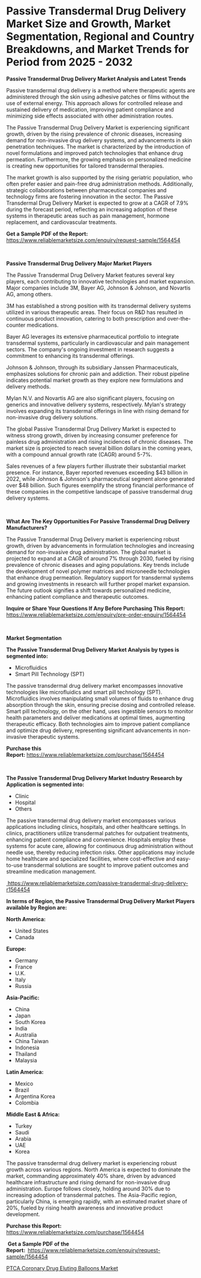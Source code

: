 <p><h1>Passive Transdermal Drug Delivery Market Size and Growth, Market Segmentation, Regional and Country Breakdowns, and Market Trends for Period from 2025 -  2032</h1></p><p><strong>Passive Transdermal Drug Delivery Market Analysis and Latest Trends</strong></p>
<p><p>Passive transdermal drug delivery is a method where therapeutic agents are administered through the skin using adhesive patches or films without the use of external energy. This approach allows for controlled release and sustained delivery of medication, improving patient compliance and minimizing side effects associated with other administration routes.</p><p>The Passive Transdermal Drug Delivery Market is experiencing significant growth, driven by the rising prevalence of chronic diseases, increasing demand for non-invasive drug delivery systems, and advancements in skin penetration techniques. The market is characterized by the introduction of novel formulations and improved patch technologies that enhance drug permeation. Furthermore, the growing emphasis on personalized medicine is creating new opportunities for tailored transdermal therapies.</p><p>The market growth is also supported by the rising geriatric population, who often prefer easier and pain-free drug administration methods. Additionally, strategic collaborations between pharmaceutical companies and technology firms are fostering innovation in the sector. The Passive Transdermal Drug Delivery Market is expected to grow at a CAGR of 7.9% during the forecast period, reflecting an increasing adoption of these systems in therapeutic areas such as pain management, hormone replacement, and cardiovascular treatments.</p></p>
<p><strong>Get a Sample PDF of the Report:&nbsp;</strong> <a href="https://www.reliablemarketsize.com/enquiry/request-sample/1564454?utm_campaign=2634&utm_medium=2&utm_source=Github&utm_content=ia&utm_term=04032025&utm_id=passive-transdermal-drug-delivery">https://www.reliablemarketsize.com/enquiry/request-sample/1564454</a></p>
<p>&nbsp;</p>
<p><strong>Passive Transdermal Drug Delivery Major Market Players</strong></p>
<p><p>The Passive Transdermal Drug Delivery Market features several key players, each contributing to innovative technologies and market expansion. Major companies include 3M, Bayer AG, Johnson & Johnson, and Novartis AG, among others.</p><p>3M has established a strong position with its transdermal delivery systems utilized in various therapeutic areas. Their focus on R&D has resulted in continuous product innovation, catering to both prescription and over-the-counter medications.</p><p>Bayer AG leverages its extensive pharmaceutical portfolio to integrate transdermal systems, particularly in cardiovascular and pain management sectors. The company's ongoing investment in research suggests a commitment to enhancing its transdermal offerings.</p><p>Johnson & Johnson, through its subsidiary Janssen Pharmaceuticals, emphasizes solutions for chronic pain and addiction. Their robust pipeline indicates potential market growth as they explore new formulations and delivery methods.</p><p>Mylan N.V. and Novartis AG are also significant players, focusing on generics and innovative delivery systems, respectively. Mylan's strategy involves expanding its transdermal offerings in line with rising demand for non-invasive drug delivery solutions.</p><p>The global Passive Transdermal Drug Delivery Market is expected to witness strong growth, driven by increasing consumer preference for painless drug administration and rising incidences of chronic diseases. The market size is projected to reach several billion dollars in the coming years, with a compound annual growth rate (CAGR) around 5-7%.</p><p>Sales revenues of a few players further illustrate their substantial market presence. For instance, Bayer reported revenues exceeding $43 billion in 2022, while Johnson & Johnson's pharmaceutical segment alone generated over $48 billion. Such figures exemplify the strong financial performance of these companies in the competitive landscape of passive transdermal drug delivery systems.</p></p>
<p>&nbsp;</p>
<p><strong>What Are The Key Opportunities For Passive Transdermal Drug Delivery Manufacturers?</strong></p>
<p><p>The Passive Transdermal Drug Delivery market is experiencing robust growth, driven by advancements in formulation technologies and increasing demand for non-invasive drug administration. The global market is projected to expand at a CAGR of around 7% through 2030, fueled by rising prevalence of chronic diseases and aging populations. Key trends include the development of novel polymer matrices and microneedle technologies that enhance drug permeation. Regulatory support for transdermal systems and growing investments in research will further propel market expansion. The future outlook signifies a shift towards personalized medicine, enhancing patient compliance and therapeutic outcomes.</p></p>
<p><strong>Inquire or Share Your Questions If Any Before Purchasing This Report:</strong> <a href="https://www.reliablemarketsize.com/enquiry/pre-order-enquiry/1564454?utm_campaign=2634&utm_medium=2&utm_source=Github&utm_content=ia&utm_term=04032025&utm_id=passive-transdermal-drug-delivery">https://www.reliablemarketsize.com/enquiry/pre-order-enquiry/1564454</a></p>
<p>&nbsp;</p>
<p><strong>Market Segmentation</strong></p>
<p><strong>The Passive Transdermal Drug Delivery Market Analysis by types is segmented into:</strong></p>
<p><ul><li>Microfluidics</li><li>Smart Pill Technology (SPT)</li></ul></p>
<p><p>The passive transdermal drug delivery market encompasses innovative technologies like microfluidics and smart pill technology (SPT). Microfluidics involves manipulating small volumes of fluids to enhance drug absorption through the skin, ensuring precise dosing and controlled release. Smart pill technology, on the other hand, uses ingestible sensors to monitor health parameters and deliver medications at optimal times, augmenting therapeutic efficacy. Both technologies aim to improve patient compliance and optimize drug delivery, representing significant advancements in non-invasive therapeutic systems.</p></p>
<p><strong>Purchase this Report:&nbsp;</strong><a href="https://www.reliablemarketsize.com/purchase/1564454?utm_campaign=2634&utm_medium=2&utm_source=Github&utm_content=ia&utm_term=04032025&utm_id=passive-transdermal-drug-delivery">https://www.reliablemarketsize.com/purchase/1564454</a></p>
<p>&nbsp;</p>
<p><strong>The Passive Transdermal Drug Delivery Market Industry Research by Application is segmented into:</strong></p>
<p><ul><li>Clinic</li><li>Hospital</li><li>Others</li></ul></p>
<p><p>The passive transdermal drug delivery market encompasses various applications including clinics, hospitals, and other healthcare settings. In clinics, practitioners utilize transdermal patches for outpatient treatments, enhancing patient compliance and convenience. Hospitals employ these systems for acute care, allowing for continuous drug administration without needle use, thereby reducing infection risks. Other applications may include home healthcare and specialized facilities, where cost-effective and easy-to-use transdermal solutions are sought to improve patient outcomes and streamline medication management.</p></p>
<p><a href="https://www.reliablemarketsize.com/passive-transdermal-drug-delivery-r1564454?utm_campaign=2634&utm_medium=2&utm_source=Github&utm_content=ia&utm_term=04032025&utm_id=passive-transdermal-drug-delivery">&nbsp;https://www.reliablemarketsize.com/passive-transdermal-drug-delivery-r1564454</a></p>
<p><strong>In terms of Region, the Passive Transdermal Drug Delivery Market Players available by Region are:</strong></p>
<p>
    <p> <strong> North America: </strong>
        <ul>
            <li>United States</li>
            <li>Canada</li>
        </ul>
        </p> 
    <p> <strong> Europe: </strong>
        <ul>
            <li>Germany</li>
            <li>France</li>
            <li>U.K.</li>
            <li>Italy</li>
            <li>Russia</li>
        </ul>
        </p> 
    <p> <strong> Asia-Pacific: </strong>
        <ul>
            <li>China</li>
            <li>Japan</li>
            <li>South Korea</li>
            <li>India</li>
            <li>Australia</li>
            <li>China Taiwan</li>
            <li>Indonesia</li>
            <li>Thailand</li>
            <li>Malaysia</li>
        </ul>
        </p> 
    <p> <strong> Latin America: </strong>
        <ul>
            <li>Mexico</li>
            <li>Brazil</li>
            <li>Argentina Korea</li>
            <li>Colombia</li>
        </ul>
        </p> 
    <p> <strong> Middle East & Africa: </strong>
        <ul>
            <li>Turkey</li>
            <li>Saudi</li>
            <li>Arabia</li>
            <li>UAE</li>
            <li>Korea</li>
        </ul>
    </p>
    </p>
<p><p>The passive transdermal drug delivery market is experiencing robust growth across various regions. North America is expected to dominate the market, commanding approximately 40% share, driven by advanced healthcare infrastructure and rising demand for non-invasive drug administration. Europe follows closely, holding around 30% due to increasing adoption of transdermal patches. The Asia-Pacific region, particularly China, is emerging rapidly, with an estimated market share of 20%, fueled by rising health awareness and innovative product development.</p></p>
<p><strong>Purchase this Report: </strong><a href="https://www.reliablemarketsize.com/purchase/1564454?utm_campaign=2634&utm_medium=2&utm_source=Github&utm_content=ia&utm_term=04032025&utm_id=passive-transdermal-drug-delivery">https://www.reliablemarketsize.com/purchase/1564454</a></p>
<p>&nbsp;<strong>Get a Sample PDF of the Report:&nbsp;&nbsp;</strong><a href="https://www.reliablemarketsize.com/enquiry/request-sample/1564454?utm_campaign=2634&utm_medium=2&utm_source=Github&utm_content=ia&utm_term=04032025&utm_id=passive-transdermal-drug-delivery">https://www.reliablemarketsize.com/enquiry/request-sample/1564454</a></p>
<p><strong></strong></p>
<p><p><a href="https://github.com/arvelm4nthig/Market-Research-Report-List-1/blob/main/ptca-coronary-drug-eluting-balloons-market.md?utm_campaign=2634&utm_medium=2&utm_source=Github&utm_content=ia&utm_term=04032025&utm_id=passive-transdermal-drug-delivery">PTCA Coronary Drug Eluting Balloons Market</a></p></p>